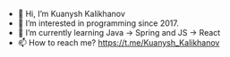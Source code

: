 - 👋 Hi, I’m Kuanysh Kalikhanov
- 👀 I’m interested in programming since 2017. 
- 🌱 I’m currently learning Java -> Spring and JS -> React
- 📫 How to reach me? https://t.me/Kuanysh_Kalikhanov
